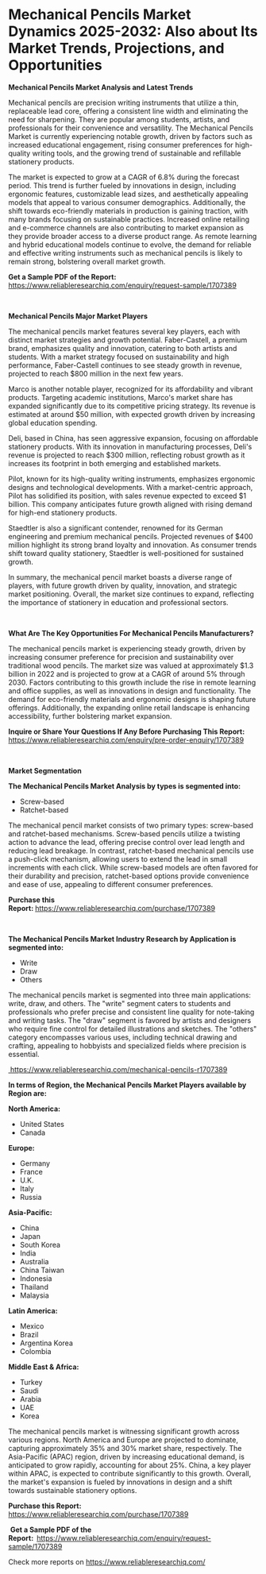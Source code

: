 <p><h1>Mechanical Pencils Market Dynamics 2025-2032: Also about Its Market Trends, Projections, and Opportunities</h1></p><p><strong>Mechanical Pencils Market Analysis and Latest Trends</strong></p>
<p><p>Mechanical pencils are precision writing instruments that utilize a thin, replaceable lead core, offering a consistent line width and eliminating the need for sharpening. They are popular among students, artists, and professionals for their convenience and versatility. The Mechanical Pencils Market is currently experiencing notable growth, driven by factors such as increased educational engagement, rising consumer preferences for high-quality writing tools, and the growing trend of sustainable and refillable stationery products.</p><p>The market is expected to grow at a CAGR of 6.8% during the forecast period. This trend is further fueled by innovations in design, including ergonomic features, customizable lead sizes, and aesthetically appealing models that appeal to various consumer demographics. Additionally, the shift towards eco-friendly materials in production is gaining traction, with many brands focusing on sustainable practices. Increased online retailing and e-commerce channels are also contributing to market expansion as they provide broader access to a diverse product range. As remote learning and hybrid educational models continue to evolve, the demand for reliable and effective writing instruments such as mechanical pencils is likely to remain strong, bolstering overall market growth.</p></p>
<p><strong>Get a Sample PDF of the Report:&nbsp;</strong> <a href="https://www.reliableresearchiq.com/enquiry/request-sample/1707389?utm_campaign=3318&utm_medium=2&utm_source=Github&utm_content=ia&utm_term=04042025&utm_id=mechanical-pencils">https://www.reliableresearchiq.com/enquiry/request-sample/1707389</a></p>
<p>&nbsp;</p>
<p><strong>Mechanical Pencils Major Market Players</strong></p>
<p><p>The mechanical pencils market features several key players, each with distinct market strategies and growth potential. Faber-Castell, a premium brand, emphasizes quality and innovation, catering to both artists and students. With a market strategy focused on sustainability and high performance, Faber-Castell continues to see steady growth in revenue, projected to reach $800 million in the next few years.</p><p>Marco is another notable player, recognized for its affordability and vibrant products. Targeting academic institutions, Marco's market share has expanded significantly due to its competitive pricing strategy. Its revenue is estimated at around $50 million, with expected growth driven by increasing global education spending.</p><p>Deli, based in China, has seen aggressive expansion, focusing on affordable stationery products. With its innovation in manufacturing processes, Deli's revenue is projected to reach $300 million, reflecting robust growth as it increases its footprint in both emerging and established markets.</p><p>Pilot, known for its high-quality writing instruments, emphasizes ergonomic designs and technological developments. With a market-centric approach, Pilot has solidified its position, with sales revenue expected to exceed $1 billion. This company anticipates future growth aligned with rising demand for high-end stationery products.</p><p>Staedtler is also a significant contender, renowned for its German engineering and premium mechanical pencils. Projected revenues of $400 million highlight its strong brand loyalty and innovation. As consumer trends shift toward quality stationery, Staedtler is well-positioned for sustained growth.</p><p>In summary, the mechanical pencil market boasts a diverse range of players, with future growth driven by quality, innovation, and strategic market positioning. Overall, the market size continues to expand, reflecting the importance of stationery in education and professional sectors.</p></p>
<p>&nbsp;</p>
<p><strong>What Are The Key Opportunities For Mechanical Pencils Manufacturers?</strong></p>
<p><p>The mechanical pencils market is experiencing steady growth, driven by increasing consumer preference for precision and sustainability over traditional wood pencils. The market size was valued at approximately $1.3 billion in 2022 and is projected to grow at a CAGR of around 5% through 2030. Factors contributing to this growth include the rise in remote learning and office supplies, as well as innovations in design and functionality. The demand for eco-friendly materials and ergonomic designs is shaping future offerings. Additionally, the expanding online retail landscape is enhancing accessibility, further bolstering market expansion.</p></p>
<p><strong>Inquire or Share Your Questions If Any Before Purchasing This Report:</strong> <a href="https://www.reliableresearchiq.com/enquiry/pre-order-enquiry/1707389?utm_campaign=3318&utm_medium=2&utm_source=Github&utm_content=ia&utm_term=04042025&utm_id=mechanical-pencils">https://www.reliableresearchiq.com/enquiry/pre-order-enquiry/1707389</a></p>
<p>&nbsp;</p>
<p><strong>Market Segmentation</strong></p>
<p><strong>The Mechanical Pencils Market Analysis by types is segmented into:</strong></p>
<p><ul><li>Screw-based</li><li>Ratchet-based</li></ul></p>
<p><p>The mechanical pencil market consists of two primary types: screw-based and ratchet-based mechanisms. Screw-based pencils utilize a twisting action to advance the lead, offering precise control over lead length and reducing lead breakage. In contrast, ratchet-based mechanical pencils use a push-click mechanism, allowing users to extend the lead in small increments with each click. While screw-based models are often favored for their durability and precision, ratchet-based options provide convenience and ease of use, appealing to different consumer preferences.</p></p>
<p><strong>Purchase this Report:&nbsp;</strong><a href="https://www.reliableresearchiq.com/purchase/1707389?utm_campaign=3318&utm_medium=2&utm_source=Github&utm_content=ia&utm_term=04042025&utm_id=mechanical-pencils">https://www.reliableresearchiq.com/purchase/1707389</a></p>
<p>&nbsp;</p>
<p><strong>The Mechanical Pencils Market Industry Research by Application is segmented into:</strong></p>
<p><ul><li>Write</li><li>Draw</li><li>Others</li></ul></p>
<p><p>The mechanical pencils market is segmented into three main applications: write, draw, and others. The "write" segment caters to students and professionals who prefer precise and consistent line quality for note-taking and writing tasks. The "draw" segment is favored by artists and designers who require fine control for detailed illustrations and sketches. The "others" category encompasses various uses, including technical drawing and crafting, appealing to hobbyists and specialized fields where precision is essential.</p></p>
<p><a href="https://www.reliableresearchiq.com/mechanical-pencils-r1707389?utm_campaign=3318&utm_medium=2&utm_source=Github&utm_content=ia&utm_term=04042025&utm_id=mechanical-pencils">&nbsp;https://www.reliableresearchiq.com/mechanical-pencils-r1707389</a></p>
<p><strong>In terms of Region, the Mechanical Pencils Market Players available by Region are:</strong></p>
<p>
    <p> <strong> North America: </strong>
        <ul>
            <li>United States</li>
            <li>Canada</li>
        </ul>
        </p> 
    <p> <strong> Europe: </strong>
        <ul>
            <li>Germany</li>
            <li>France</li>
            <li>U.K.</li>
            <li>Italy</li>
            <li>Russia</li>
        </ul>
        </p> 
    <p> <strong> Asia-Pacific: </strong>
        <ul>
            <li>China</li>
            <li>Japan</li>
            <li>South Korea</li>
            <li>India</li>
            <li>Australia</li>
            <li>China Taiwan</li>
            <li>Indonesia</li>
            <li>Thailand</li>
            <li>Malaysia</li>
        </ul>
        </p> 
    <p> <strong> Latin America: </strong>
        <ul>
            <li>Mexico</li>
            <li>Brazil</li>
            <li>Argentina Korea</li>
            <li>Colombia</li>
        </ul>
        </p> 
    <p> <strong> Middle East & Africa: </strong>
        <ul>
            <li>Turkey</li>
            <li>Saudi</li>
            <li>Arabia</li>
            <li>UAE</li>
            <li>Korea</li>
        </ul>
    </p>
    </p>
<p><p>The mechanical pencils market is witnessing significant growth across various regions. North America and Europe are projected to dominate, capturing approximately 35% and 30% market share, respectively. The Asia-Pacific (APAC) region, driven by increasing educational demand, is anticipated to grow rapidly, accounting for about 25%. China, a key player within APAC, is expected to contribute significantly to this growth. Overall, the market's expansion is fueled by innovations in design and a shift towards sustainable stationery options.</p></p>
<p><strong>Purchase this Report: </strong><a href="https://www.reliableresearchiq.com/purchase/1707389?utm_campaign=3318&utm_medium=2&utm_source=Github&utm_content=ia&utm_term=04042025&utm_id=mechanical-pencils">https://www.reliableresearchiq.com/purchase/1707389</a></p>
<p>&nbsp;<strong>Get a Sample PDF of the Report:&nbsp;&nbsp;</strong><a href="https://www.reliableresearchiq.com/enquiry/request-sample/1707389?utm_campaign=3318&utm_medium=2&utm_source=Github&utm_content=ia&utm_term=04042025&utm_id=mechanical-pencils">https://www.reliableresearchiq.com/enquiry/request-sample/1707389</a></p>
<p><strong></strong></p>
<p>Check more reports on <a href="https://www.reliableresearchiq.com/?utm_campaign=3318&utm_medium=2&utm_source=Github&utm_content=ia&utm_term=04042025&utm_id=mechanical-pencils">https://www.reliableresearchiq.com/</a></p>